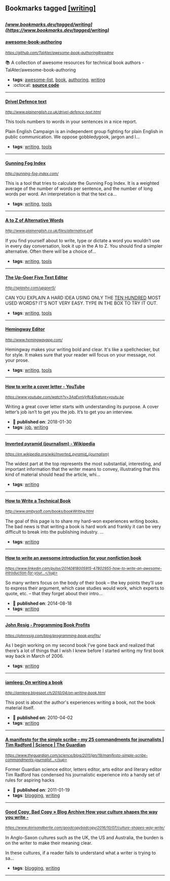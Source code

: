 ## Bookmarks tagged [[writing]](https://www.bookmarks.dev/search?q=[writing])

_<sup><sup>[www.bookmarks.dev/tagged/writing](https://www.bookmarks.dev/tagged/writing)</sup></sup>_
---
#### [awesome-book-authoring](https://github.com/TalAter/awesome-book-authoring#readme)
_<sup>https://github.com/TalAter/awesome-book-authoring#readme</sup>_

:books: A collection of awesome resources for technical book authors - TalAter/awesome-book-authoring
* **tags**: [awesome-list](../tagged/awesome-list.md), [book](../tagged/book.md), [authoring](../tagged/authoring.md), [writing](../tagged/writing.md)
* :octocat: **[source code](https://github.com/TalAter/awesome-book-authoring#readme)**
---
#### [Drivel Defence text](http://www.plainenglish.co.uk/drivel-defence-text.html)
_<sup>http://www.plainenglish.co.uk/drivel-defence-text.html</sup>_

This tools numbers to words in your sentences in a nice report.

Plain English Campaign is an independent group fighting for plain English in public communication. We oppose gobbledygook, jargon and l...
* **tags**: [writing](../tagged/writing.md), [tools](../tagged/tools.md)
---
#### [ Gunning Fog Index](http://gunning-fog-index.com/)
_<sup>http://gunning-fog-index.com/</sup>_

This is a tool that tries to calculate the Gunning Fog Index. It is a weighted average of the number of words per sentence, and the number of long words per word. An interpretation is that the text ca...
* **tags**: [writing](../tagged/writing.md), [tools](../tagged/tools.md)
---
#### [A to Z of Alternative Words](http://www.plainenglish.co.uk/files/alternative.pdf)
_<sup>http://www.plainenglish.co.uk/files/alternative.pdf</sup>_

If you find yourself about to write, type or dictate a word you wouldn’t use in every day
conversation, look it up in the A to Z. You should find a simpler alternative. Often there will
be a choice of...
* **tags**: [writing](../tagged/writing.md), [tools](../tagged/tools.md)
---
#### [The Up-Goer Five Text Editor](http://splasho.com/upgoer5/)
_<sup>http://splasho.com/upgoer5/</sup>_

CAN YOU EXPLAIN A HARD IDEA USING ONLY THE [TEN HUNDRED](http://splasho.com/upgoer5/phpspellcheck/dictionaries/1000.dicin) MOST USED WORDS? IT'S NOT VERY EASY. TYPE IN THE BOX TO TRY IT OUT.
* **tags**: [writing](../tagged/writing.md), [tools](../tagged/tools.md)
---
#### [Hemingway Editor](http://www.hemingwayapp.com/)
_<sup>http://www.hemingwayapp.com/</sup>_

Hemingway makes your writing bold and clear. It's like a spellchecker, but for style. It makes sure that your reader will focus on your message, not your prose.
* **tags**: [writing](../tagged/writing.md), [tools](../tagged/tools.md)
---
#### [How to write a cover letter - YouTube](https://www.youtube.com/watch?v=3AaEvnVjrRc&feature=youtu.be)
_<sup>https://www.youtube.com/watch?v=3AaEvnVjrRc&feature=youtu.be</sup>_

Writing a great cover letter starts with understanding its purpose. A cover letter’s job isn’t to get you the job. It’s to get you an interview.
* :calendar: **published on**: 2018-01-30
* **tags**: [job](../tagged/job.md), [writing](../tagged/writing.md)
---
#### [Inverted pyramid (journalism) - Wikipedia](https://en.wikipedia.org/wiki/Inverted_pyramid_(journalism))
_<sup>https://en.wikipedia.org/wiki/Inverted_pyramid_(journalism)</sup>_

The widest part at the top represents the most substantial, interesting, and important information that the writer means to convey, illustrating that this kind of material should head the article, whi...
* **tags**: [writing](../tagged/writing.md)
---
#### [How to Write a Technical Book](http://www.ambysoft.com/books/bookWriting.html)
_<sup>http://www.ambysoft.com/books/bookWriting.html</sup>_

The goal of this page is to share my hard-won experiences writing books.  The bad news is that writing a book is hard work and frankly it can be very difficult to break into the publishing industry.  ...
* **tags**: [writing](../tagged/writing.md)
---
#### [How to write an awesome introduction for your nonfiction book](https://www.linkedin.com/pulse/20140818005915-47802955-how-to-write-an-awesome-introduction-for-your-nonfiction-book/)
_<sup>https://www.linkedin.com/pulse/20140818005915-47802955-how-to-write-an-awesome-introduction-for-your...</sup>_

So many writers focus on the body of their book – the key points they’ll use to express their argument, which case studies would work, which experts to quote, etc. – that they forget about their intro...
* :calendar: **published on**: 2014-08-18
* **tags**: [writing](../tagged/writing.md)
---
#### [John Resig -   Programming Book Profits](https://johnresig.com/blog/programming-book-profits/)
_<sup>https://johnresig.com/blog/programming-book-profits/</sup>_

As I begin working on my second book I’ve gone back and realized that there’s a lot of things that I wish I knew before I started writing my first book way back in March of 2006.
* **tags**: [writing](../tagged/writing.md)
---
#### [iamleeg: On writing a book](http://iamleeg.blogspot.ch/2010/04/on-writing-book.html)
_<sup>http://iamleeg.blogspot.ch/2010/04/on-writing-book.html</sup>_

This post is about the author's experiences writing a book, not the book material itself.
* :calendar: **published on**: 2010-04-02
* **tags**: [writing](../tagged/writing.md)
---
#### [A manifesto for the simple scribe – my 25 commandments for journalists | Tim Radford | Science | The Guardian](https://www.theguardian.com/science/blog/2011/jan/19/manifesto-simple-scribe-commandments-journalists)
_<sup>https://www.theguardian.com/science/blog/2011/jan/19/manifesto-simple-scribe-commandments-journalist...</sup>_

Former Guardian science editor, letters editor, arts editor and literary editor Tim Radford has condensed his journalistic experience into a handy set of rules for aspiring hacks
* :calendar: **published on**: 2011-01-19
* **tags**: [blogging](../tagged/blogging.md), [writing](../tagged/writing.md)
---
#### [Good Copy, Bad Copy  » Blog Archive  How your culture shapes the way you write -](https://www.dorisandbertie.com/goodcopybadcopy/2016/10/07/culture-shapes-way-write/)
_<sup>https://www.dorisandbertie.com/goodcopybadcopy/2016/10/07/culture-shapes-way-write/</sup>_

In Anglo-Saxon cultures such as the UK, the US and Australia, the burden is on the writer to make their meaning clear.

In these cultures, if a reader fails to understand what a writer is trying to sa...
* **tags**: [blogging](../tagged/blogging.md), [writing](../tagged/writing.md)
---
